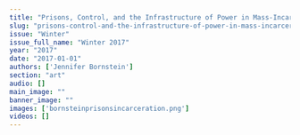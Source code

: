 ```yaml
---
title: "Prisons, Control, and the Infrastructure of Power in Mass-Incarceration, 2016"
slug: "prisons-control-and-the-infrastructure-of-power-in-mass-incarceration-2016"
issue: "Winter"
issue_full_name: "Winter 2017"
year: "2017"
date: "2017-01-01"
authors: ['Jennifer Bornstein']
section: "art"
audio: []
main_image: ""
banner_image: ""
images: ['bornsteinprisonsincarceration.png']
videos: []
---
```

